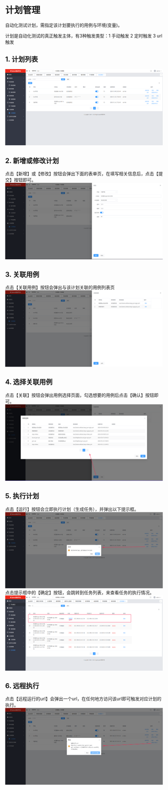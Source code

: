 # 计划管理
自动化测试计划，需指定该计划要执行的用例与环境(变量)。

计划是自动化测试的真正触发主体，有3种触发类型：1 手动触发 2 定时触发 3 url触发

## 1. 计划列表
![](../img/plan/list.png)

## 2. 新增或修改计划
点击【新增】或【修改】按钮会弹出下面的表单页，在填写相关信息后，点击【提交】按钮即可。
![](../img/plan/form.png)
   
## 3. 关联用例
点击【关联用例】按钮会弹出与该计划关联的用例列表页
![](../img/plan/cases.png)
   
## 4. 选择关联用例
点击【关联】按钮会弹出用例选择页面，勾选想要的用例后点击【确认】按钮即可。
![](../img/plan/case2.png)

## 5. 执行计划
点击【运行】按钮会立即执行计划（生成任务），并弹出以下提示框。
![](../img/plan/run.png)
点击提示框中的【确定】按钮，会跳转到任务列表，来查看任务的执行情况。
![](../img/plan/runing_tasks.png)

## 6. 远程执行
点击【远程运行的url】会弹出一个url，在任何地方访问该url即可触发对应计划的执行。
![](../img/plan/run_url.png)
